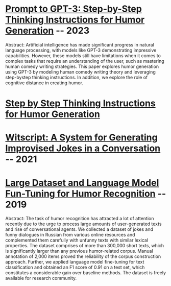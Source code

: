 # [Prompt to GPT-3: Step-by-Step Thinking Instructions for Humor Generation](https://arxiv.org/pdf/2306.13195) -- 2023

Abstract:
Artificial intelligence has made significant progress in
natural language processing, with models like GPT-3
demonstrating impressive capabilities. However, these
models still have limitations when it comes to complex
tasks that require an understanding of the user, such as
mastering human comedy writing strategies. This paper
explores humor generation using GPT-3 by modeling
human comedy writing theory and leveraging step-bystep thinking instructions. In addition, we explore the
role of cognitive distance in creating humor.

# [Step by Step Thinking Instructions for Humor Generation](https://github.com/Stry233/Prompt-to-GPT-3-Step-by-Step-Thinking-Instructions-for-Humor-Generation?tab=readme-ov-file)

# [Witscript: A System for Generating Improvised Jokes in a Conversation](https://arxiv.org/pdf/2302.02008) -- 2021

# [Large Dataset and Language Model Fun-Tuning for Humor Recognition](https://aclanthology.org/P19-1394.pdf) -- 2019

Abstract:
The task of humor recognition has attracted a lot of attention recently due to the urge to process large amounts of user-generated texts and rise of conversational agents. We collected a dataset of jokes and funny dialogues in Russian from various online resources and complemented them carefully with unfunny texts with similar lexical properties. The dataset comprises of more than 300,000 short texts, which is significantly larger than any previous humor-related corpus. Manual annotation of 2,000 items proved the reliability of the corpus construction approach. Further, we applied language model fine-tuning for text classification and obtained an F1 score of 0.91 on a test set, which constitutes a considerable gain over baseline methods. The dataset is freely available for research community.



